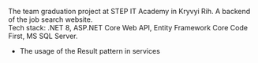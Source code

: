 The team graduation project at STEP IT Academy in Kryvyi Rih. A backend of the job search website.<br/>Tech stack: .NET 8, ASP.NET Core Web API, Entity Framework Core Code First, MS SQL Server.
* The usage of the Result pattern in services

